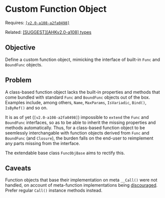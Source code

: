 # Custom Function Object

Requires: [`[v2.0-a108-a2fa0498]`](https://github.com/Lexikos/AutoHotkey_L/releases/tag/v2.0-a108)

Related: [[SUGGEST][AHKv2.0-a108] types](https://www.autohotkey.com/boards/viewtopic.php?p=309928#p309928)

## Objective

Define a custom function object, mimicking the interface of built-in `Func` and `BoundFunc` objects.

## Problem

A class-based function object lacks the built-in properties and methods that come bundled with standard `Func` and `BoundFunc` objects out of the box. Examples include, among others, `Name`, `MaxParams`, `IsVariadic`, `Bind()`, `IsByRef()` and so on.

It is as of yet (`[v2.0-a108-a2fa0498]`) impossible to `extend` the `Func` and `BoundFunc` interfaces, so as to be able to inherit the missing properties and methods automatically. Thus, for a class-based function object to be seemlessly interchangable with function objects derived from `Func` and `BoundFunc` (and `Closure`), the burden falls on the end-user to reimplement any parts missing from the interface.

The extendable base class `FuncObjBase` aims to rectify this.

## Caveats

Function objects that base their implementation on meta `__Call()` were not handled, on account of meta-function implementations being [discouraged](https://www.autohotkey.com/v2/v2-changes.htm). Prefer regular `Call()` instance methods instead.